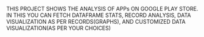 THIS PROJECT SHOWS THE ANALYSIS OF APPs ON GOOGLE PLAY STORE. IN THIS YOU CAN FETCH DATAFRAME STATS, RECORD ANALYSIS, DATA VISUALIZATION AS PER RECORDS(GRAPHS), AND CUSTOMIZED DATA VISUALIZATION(AS PER YOUR CHOICES)
